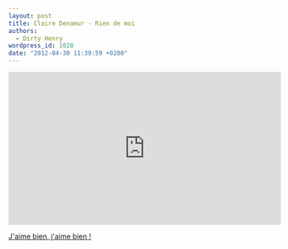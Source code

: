 ```yaml
---
layout: post
title: Claire Denamur - Rien de moi
authors:
  - Dirty Henry
wordpress_id: 1028
date: "2012-04-30 11:39:59 +0200"
---
```


<iframe width="540" height="304" src="http://www.youtube.com/embed/YPtS4TYAxFE" frameborder="0" allowfullscreen></iframe>

[J'aime bien, j'aime bien !](http://youtu.be/Tl1ufE80DDM)
